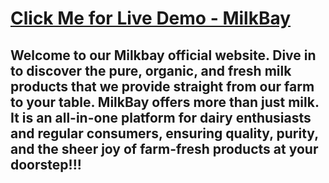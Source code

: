 # <a href="https://milkbay.netlify.app/" target="_blank">Click Me for Live Demo - MilkBay</a>

## Welcome to our Milkbay official website. Dive in to discover the pure, organic, and fresh milk products that we provide straight from our farm to your table. MilkBay offers more than just milk. It is an all-in-one platform for dairy enthusiasts and regular consumers, ensuring quality, purity, and the sheer joy of farm-fresh products at your doorstep!!!
